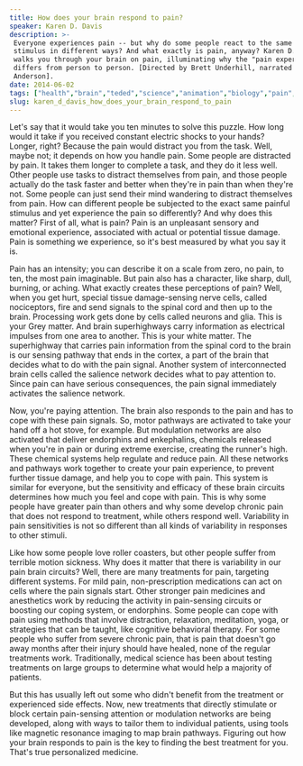 ```yaml
---
title: How does your brain respond to pain?
speaker: Karen D. Davis
description: >-
 Everyone experiences pain -- but why do some people react to the same painful
 stimulus in different ways? And what exactly is pain, anyway? Karen D. Davis
 walks you through your brain on pain, illuminating why the "pain experience"
 differs from person to person. [Directed by Brett Underhill, narrated by Addison
 Anderson].
date: 2014-06-02
tags: ["health","brain","teded","science","animation","biology","pain","human-body"]
slug: karen_d_davis_how_does_your_brain_respond_to_pain
---
```


Let's say that it would take you ten minutes to solve this puzzle. How long would it take
if you received constant electric shocks to your hands? Longer, right? Because the pain
would distract you from the task. Well, maybe not; it depends on how you handle pain. Some
people are distracted by pain. It takes them longer to complete a task, and they do it
less well. Other people use tasks to distract themselves from pain, and those people
actually do the task faster and better when they're in pain than when they're not. Some
people can just send their mind wandering to distract themselves from pain. How can
different people be subjected to the exact same painful stimulus and yet experience the
pain so differently? And why does this matter? First of all, what is pain? Pain is an
unpleasant sensory and emotional experience, associated with actual or potential tissue
damage. Pain is something we experience, so it's best measured by what you say it
is.

Pain has an intensity; you can describe it on a scale from zero, no pain, to ten, the most
pain imaginable. But pain also has a character, like sharp, dull, burning, or aching. What
exactly creates these perceptions of pain? Well, when you get hurt, special tissue
damage-sensing nerve cells, called nociceptors, fire and send signals to the spinal cord
and then up to the brain. Processing work gets done by cells called neurons and glia. This
is your Grey matter. And brain superhighways carry information as electrical impulses from
one area to another. This is your white matter. The superhighway that carries pain
information from the spinal cord to the brain is our sensing pathway that ends in the
cortex, a part of the brain that decides what to do with the pain signal. Another system
of interconnected brain cells called the salience network decides what to pay attention
to. Since pain can have serious consequences, the pain signal immediately activates the
salience network.

Now, you're paying attention. The brain also responds to the pain and has to cope with
these pain signals. So, motor pathways are activated to take your hand off a hot stove,
for example. But modulation networks are also activated that deliver endorphins and
enkephalins, chemicals released when you're in pain or during extreme exercise, creating
the runner's high. These chemical systems help regulate and reduce pain. All these
networks and pathways work together to create your pain experience, to prevent further
tissue damage, and help you to cope with pain. This system is similar for everyone, but
the sensitivity and efficacy of these brain circuits determines how much you feel and cope
with pain. This is why some people have greater pain than others and why some develop
chronic pain that does not respond to treatment, while others respond well. Variability in
pain sensitivities is not so different than all kinds of variability in responses to other
stimuli.

Like how some people love roller coasters, but other people suffer from terrible motion
sickness. Why does it matter that there is variability in our pain brain circuits? Well,
there are many treatments for pain, targeting different systems. For mild pain,
non-prescription medications can act on cells where the pain signals start. Other stronger
pain medicines and anesthetics work by reducing the activity in pain-sensing circuits or
boosting our coping system, or endorphins. Some people can cope with pain using methods
that involve distraction, relaxation, meditation, yoga, or strategies that can be taught,
like cognitive behavioral therapy. For some people who suffer from severe chronic pain,
that is pain that doesn't go away months after their injury should have healed, none of
the regular treatments work. Traditionally, medical science has been about testing
treatments on large groups to determine what would help a majority of patients.

But this has usually left out some who didn't benefit from the treatment or experienced
side effects. Now, new treatments that directly stimulate or block certain pain-sensing
attention or modulation networks are being developed, along with ways to tailor them to
individual patients, using tools like magnetic resonance imaging to map brain pathways.
Figuring out how your brain responds to pain is the key to finding the best treatment for
you. That's true personalized medicine.

<!--
ad_duration=0
event="TED-Ed"
external_start_time=0
intro_duration=0
is_subtitle_required="False"
is_talk_featured="False"
language="en"
language_swap="False"
native_language="en"
number_of_related_talks=6
number_of_speakers=1
number_of_subtitled_videos=0
number_of_tags=8
number_of_talk_download_languages=26
number_of_talk_more_resources=0
number_of_talk_recommendations=0
number_of_talks_take_actions=0
post_ad_duration=0
published_timestamp="2019-02-15 17:37:09"
recording_date="2014-06-02"
speaker_is_published=0
speaker_name="Karen D. Davis"
talk_name="How does your brain respond to pain?"
talks_tags=["health","brain","teded","science","animation","biology","pain","human-body"]
url_photo_talk="https://s3.amazonaws.com/talkstar-photos/uploads/266c2887-347a-496e-a4c0-94c76ffd4b17/16_brainpain.jpg"
url_webpage="https://www.ted.com/talks/karen_d_davis_how_does_your_brain_respond_to_pain"
video_type_name="TED-Ed Original"
-->
